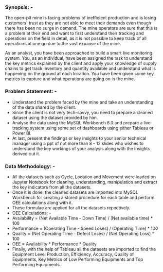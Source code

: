 ### Synopsis: -

The open-pit mine is facing problems of inefficient production and is losing customers' trust as they are not able to meet their demands even though there has been no surge in demand. The mine operators are sure that this is a problem at their end and want to first understand their tracking and operations on the field in detail, as it is not possible to keep track of all operations at one go due to the vast expanse of the mine.

As an analyst, you have been approached to build a smart live monitoring system. You, as an individual, have been assigned the task to understand the key metrics explained by the client and apply your knowledge of supply chains to get track inventory and quantity available and understand what is happening on the ground at each location. You have been given some key metrics to capture and what operations are going on in the mine.

### Problem Statement: -

- Understand the problem faced by the mine and take an understanding of the data shared by the client.
- Since the client is not very tech-savvy, you need to prepare a cleaned dataset using the dataset provided by him.
- Analyse the data using the MySQL Workbench 8.0 and prepare a live tracking system using some set of dashboards using either Tableau or Power BI.
- At last, present the findings or key insights to your senior technical manager using a ppt of not more than 8 - 12 slides who wishes to understand the key workings of your analysis along with the insights derived out it.


### Data Methodology: -

- All the datasets such as Cycle, Location and Movement were loaded on Jupyter Notebook for cleaning, understanding, manipulation and extract the key indicators from all the datasets.
- Once it is done, the cleaned datasets are imported into MySQL Workbench for creating a stored procedure for each table and perform OEE calculations along with it.
- These formulae are applied for all the datasets repectively.
- OEE Calculations: -
- Availability = (Net Available Time - Down Time) / (Net available time) * 100
- Performance  = (Operating Time - Speed Loses) / (Operating Time) * 100
- Quality      = (Net Operating Time - Defect Loses) / (Net Operating Loss) * 100
- OEE = Availability * Performance * Quality
- Finally, with the help of Tableau all the datasets are imported to find the Equipment Level Production, Efficiency, Accuracy, Quality of Equipments, Key Metrics of Low Performing Equipments and Top Performing Equipments.
